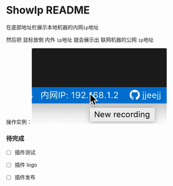 # ShowIp README

在底部地址栏展示本地机器的内网`ip`地址

然后把 鼠标放倒 内外 `ip`地址 就会展示出 联网机器的公网 `ip`地址

操作实例：![show](./demo.gif)


### 待完成

- [ ] 插件测试
- [ ] 插件 logo
- [ ] 插件发布




